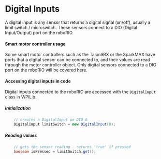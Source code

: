 # Digital Inputs 
A digital input is any sensor that returns a digital signal (on/off), usually a limit switch / microswitch. These sensors connect to a DIO (Digital Input/Output) port on the roboRIO. 
#### Smart motor controller usage
Some smart motor controllers such as the TalonSRX or the SparkMAX have ports that a digital sensor can be connected to, and their values are read through the motor controller object. Only digital sensors connected to a DIO port on the roboRIO will be covered here. 
#### Accessing digital inputs in code
Digital inputs connected to the roboRIO are accessed with the `DigitalInput` class in WPILib. 
##### Initialization
```java
    // creates a DigitalInput on DIO 0
    DigitalInput limitSwitch = new DigitalInput(0);
```
##### Reading values
```java
    // gets the sensor reading - returns 'true' if pressed
    boolean isPressed = limitSwitch.get();
```
